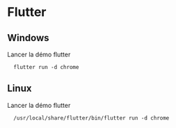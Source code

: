 # Flutter
## Windows

Lancer la démo flutter
```
  flutter run -d chrome
```
## Linux

Lancer la démo flutter 
```
  /usr/local/share/flutter/bin/flutter run -d chrome
```
